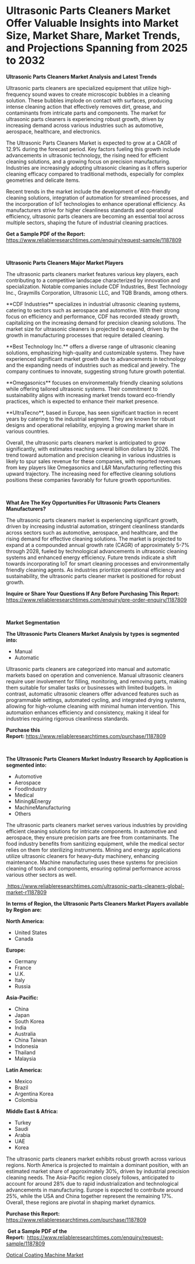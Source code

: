 <p><h1>Ultrasonic Parts Cleaners Market Offer Valuable Insights into Market Size, Market Share, Market Trends, and Projections Spanning from 2025 to 2032</h1></p><p><strong>Ultrasonic Parts Cleaners Market Analysis and Latest Trends</strong></p>
<p><p>Ultrasonic parts cleaners are specialized equipment that utilize high-frequency sound waves to create microscopic bubbles in a cleaning solution. These bubbles implode on contact with surfaces, producing intense cleaning action that effectively removes dirt, grease, and contaminants from intricate parts and components. The market for ultrasonic parts cleaners is experiencing robust growth, driven by increasing demand across various industries such as automotive, aerospace, healthcare, and electronics. </p><p>The Ultrasonic Parts Cleaners Market is expected to grow at a CAGR of 12.9% during the forecast period. Key factors fueling this growth include advancements in ultrasonic technology, the rising need for efficient cleaning solutions, and a growing focus on precision manufacturing. Industries are increasingly adopting ultrasonic cleaning as it offers superior cleaning efficacy compared to traditional methods, especially for complex geometries and delicate items. </p><p>Recent trends in the market include the development of eco-friendly cleaning solutions, integration of automation for streamlined processes, and the incorporation of IoT technologies to enhance operational efficiency. As manufacturers strive for higher cleanliness standards and operational efficiency, ultrasonic parts cleaners are becoming an essential tool across multiple sectors, shaping the future of industrial cleaning practices.</p></p>
<p><strong>Get a Sample PDF of the Report:&nbsp;</strong> <a href="https://www.reliableresearchtimes.com/enquiry/request-sample/1187809?utm_campaign=2204&utm_medium=2&utm_source=Github&utm_content=ia&utm_term=21022025&utm_id=ultrasonic-parts-cleaners">https://www.reliableresearchtimes.com/enquiry/request-sample/1187809</a></p>
<p>&nbsp;</p>
<p><strong>Ultrasonic Parts Cleaners Major Market Players</strong></p>
<p><p>The ultrasonic parts cleaners market features various key players, each contributing to a competitive landscape characterized by innovation and specialization. Notable companies include CDF Industries, Best Technology Inc., Graymills Corporation, Ultrasonic LLC, and TQB Brands, among others.</p><p>**CDF Industries** specializes in industrial ultrasonic cleaning systems, catering to sectors such as aerospace and automotive. With their strong focus on efficiency and performance, CDF has recorded steady growth, capitalizing on the increasing demand for precision cleaning solutions. The market size for ultrasonic cleaners is projected to expand, driven by the growth in manufacturing processes that require detailed cleaning.</p><p>**Best Technology Inc.** offers a diverse range of ultrasonic cleaning solutions, emphasizing high-quality and customizable systems. They have experienced significant market growth due to advancements in technology and the expanding needs of industries such as medical and jewelry. The company continues to innovate, suggesting strong future growth potential.</p><p>**Omegasonics** focuses on environmentally friendly cleaning solutions while offering tailored ultrasonic systems. Their commitment to sustainability aligns with increasing market trends toward eco-friendly practices, which is expected to enhance their market presence.</p><p>**UltraTecno**, based in Europe, has seen significant traction in recent years by catering to the industrial segment. They are known for robust designs and operational reliability, enjoying a growing market share in various countries.</p><p>Overall, the ultrasonic parts cleaners market is anticipated to grow significantly, with estimates reaching several billion dollars by 2026. The trend toward automation and precision cleaning in various industries is likely to spur sales revenue for these companies, with reported revenues from key players like Omegasonics and L&R Manufacturing reflecting this upward trajectory. The increasing need for effective cleaning solutions positions these companies favorably for future growth opportunities.</p></p>
<p>&nbsp;</p>
<p><strong>What Are The Key Opportunities For Ultrasonic Parts Cleaners Manufacturers?</strong></p>
<p><p>The ultrasonic parts cleaners market is experiencing significant growth, driven by increasing industrial automation, stringent cleanliness standards across sectors such as automotive, aerospace, and healthcare, and the rising demand for effective cleaning solutions. The market is projected to expand at a compounded annual growth rate (CAGR) of approximately 5-7% through 2028, fueled by technological advancements in ultrasonic cleaning systems and enhanced energy efficiency. Future trends indicate a shift towards incorporating IoT for smart cleaning processes and environmentally friendly cleaning agents. As industries prioritize operational efficiency and sustainability, the ultrasonic parts cleaner market is positioned for robust growth.</p></p>
<p><strong>Inquire or Share Your Questions If Any Before Purchasing This Report:</strong> <a href="https://www.reliableresearchtimes.com/enquiry/pre-order-enquiry/1187809?utm_campaign=2204&utm_medium=2&utm_source=Github&utm_content=ia&utm_term=21022025&utm_id=ultrasonic-parts-cleaners">https://www.reliableresearchtimes.com/enquiry/pre-order-enquiry/1187809</a></p>
<p>&nbsp;</p>
<p><strong>Market Segmentation</strong></p>
<p><strong>The Ultrasonic Parts Cleaners Market Analysis by types is segmented into:</strong></p>
<p><ul><li>Manual</li><li>Automatic</li></ul></p>
<p><p>Ultrasonic parts cleaners are categorized into manual and automatic markets based on operation and convenience. Manual ultrasonic cleaners require user involvement for filling, monitoring, and removing parts, making them suitable for smaller tasks or businesses with limited budgets. In contrast, automatic ultrasonic cleaners offer advanced features such as programmable settings, automated cycling, and integrated drying systems, allowing for high-volume cleaning with minimal human intervention. This automation enhances efficiency and consistency, making it ideal for industries requiring rigorous cleanliness standards.</p></p>
<p><strong>Purchase this Report:&nbsp;</strong><a href="https://www.reliableresearchtimes.com/purchase/1187809?utm_campaign=2204&utm_medium=2&utm_source=Github&utm_content=ia&utm_term=21022025&utm_id=ultrasonic-parts-cleaners">https://www.reliableresearchtimes.com/purchase/1187809</a></p>
<p>&nbsp;</p>
<p><strong>The Ultrasonic Parts Cleaners Market Industry Research by Application is segmented into:</strong></p>
<p><ul><li>Automotive</li><li>Aerospace</li><li>FoodIndustry</li><li>Medical</li><li>Mining&Energy</li><li>MachineManufacturing</li><li>Others</li></ul></p>
<p><p>The ultrasonic parts cleaners market serves various industries by providing efficient cleaning solutions for intricate components. In automotive and aerospace, they ensure precision parts are free from contaminants. The food industry benefits from sanitizing equipment, while the medical sector relies on them for sterilizing instruments. Mining and energy applications utilize ultrasonic cleaners for heavy-duty machinery, enhancing maintenance. Machine manufacturing uses these systems for precision cleaning of tools and components, ensuring optimal performance across various other sectors as well.</p></p>
<p><a href="https://www.reliableresearchtimes.com/ultrasonic-parts-cleaners-global-market-r1187809?utm_campaign=2204&utm_medium=2&utm_source=Github&utm_content=ia&utm_term=21022025&utm_id=ultrasonic-parts-cleaners">&nbsp;https://www.reliableresearchtimes.com/ultrasonic-parts-cleaners-global-market-r1187809</a></p>
<p><strong>In terms of Region, the Ultrasonic Parts Cleaners Market Players available by Region are:</strong></p>
<p>
    <p> <strong> North America: </strong>
        <ul>
            <li>United States</li>
            <li>Canada</li>
        </ul>
        </p> 
    <p> <strong> Europe: </strong>
        <ul>
            <li>Germany</li>
            <li>France</li>
            <li>U.K.</li>
            <li>Italy</li>
            <li>Russia</li>
        </ul>
        </p> 
    <p> <strong> Asia-Pacific: </strong>
        <ul>
            <li>China</li>
            <li>Japan</li>
            <li>South Korea</li>
            <li>India</li>
            <li>Australia</li>
            <li>China Taiwan</li>
            <li>Indonesia</li>
            <li>Thailand</li>
            <li>Malaysia</li>
        </ul>
        </p> 
    <p> <strong> Latin America: </strong>
        <ul>
            <li>Mexico</li>
            <li>Brazil</li>
            <li>Argentina Korea</li>
            <li>Colombia</li>
        </ul>
        </p> 
    <p> <strong> Middle East & Africa: </strong>
        <ul>
            <li>Turkey</li>
            <li>Saudi</li>
            <li>Arabia</li>
            <li>UAE</li>
            <li>Korea</li>
        </ul>
    </p>
    </p>
<p><p>The ultrasonic parts cleaners market exhibits robust growth across various regions. North America is projected to maintain a dominant position, with an estimated market share of approximately 30%, driven by industrial precision cleaning needs. The Asia-Pacific region closely follows, anticipated to account for around 28% due to rapid industrialization and technological advancements in manufacturing. Europe is expected to contribute around 25%, while the USA and China together represent the remaining 17%. Overall, these regions are pivotal in shaping market dynamics.</p></p>
<p><strong>Purchase this Report: </strong><a href="https://www.reliableresearchtimes.com/purchase/1187809?utm_campaign=2204&utm_medium=2&utm_source=Github&utm_content=ia&utm_term=21022025&utm_id=ultrasonic-parts-cleaners">https://www.reliableresearchtimes.com/purchase/1187809</a></p>
<p>&nbsp;<strong>Get a Sample PDF of the Report:&nbsp;&nbsp;</strong><a href="https://www.reliableresearchtimes.com/enquiry/request-sample/1187809?utm_campaign=2204&utm_medium=2&utm_source=Github&utm_content=ia&utm_term=21022025&utm_id=ultrasonic-parts-cleaners">https://www.reliableresearchtimes.com/enquiry/request-sample/1187809</a></p>
<p><strong></strong></p>
<p><p><a href="https://github.com/tambraunrue691969/Market-Research-Report-List-1/blob/main/optical-coating-machine-market.md?utm_campaign=2204&utm_medium=2&utm_source=Github&utm_content=ia&utm_term=21022025&utm_id=ultrasonic-parts-cleaners">Optical Coating Machine Market</a></p></p>